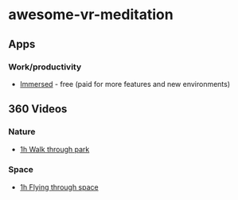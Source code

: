 # awesome-vr-meditation

## Apps

### Work/productivity
* [Immersed](https://immersed.com/) - free (paid for more features and new environments)

## 360 Videos

### Nature
* [1h Walk through park](https://www.youtube.com/watch?v=AlncLTxgp94)
  
### Space
* [1h Flying through space](https://www.youtube.com/watch?v=gT946e-hZoY)
